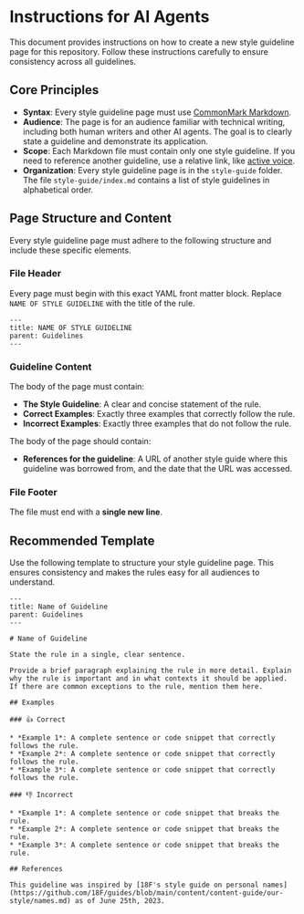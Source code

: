 # Instructions for AI Agents

This document provides instructions on how to create a new style guideline page for this repository. Follow these instructions carefully to ensure consistency across all guidelines.


## Core Principles

* **Syntax**: Every style guideline page must use [CommonMark Markdown](https://commonmark.org/).
* **Audience**: The page is for an audience familiar with technical writing, including both human writers and other AI agents. The goal is to clearly state a guideline and demonstrate its application.
* **Scope**: Each Markdown file must contain only one style guideline. If you need to reference another guideline, use a relative link, like [active voice](./active-voice).
* **Organization**: Every style guideline page is in the `style-guide` folder. The file `style-guide/index.md` contains a list of style guidelines in alphabetical order.

## Page Structure and Content 

Every style guideline page must adhere to the following structure and include these specific elements.

### File Header

Every page must begin with this exact YAML front matter block. Replace `NAME OF STYLE GUIDELINE` with the title of the rule.

```
---
title: NAME OF STYLE GUIDELINE
parent: Guidelines
---
```

### Guideline Content

The body of the page must contain:

* **The Style Guideline**: A clear and concise statement of the rule.
* **Correct Examples**: Exactly three examples that correctly follow the rule.
* **Incorrect Examples**: Exactly three examples that do not follow the rule.

The body of the page should contain:

* **References for the guideline**: A URL of another style guide where this guideline was borrowed from, and the date that the URL was accessed.

### File Footer

The file must end with a **single new line**.

## Recommended Template

Use the following template to structure your style guideline page. This ensures consistency and makes the rules easy for all audiences to understand.

```
---
title: Name of Guideline
parent: Guidelines
---

# Name of Guideline

State the rule in a single, clear sentence.

Provide a brief paragraph explaining the rule in more detail. Explain why the rule is important and in what contexts it should be applied. If there are common exceptions to the rule, mention them here.

## Examples

### 👍 Correct

* *Example 1*: A complete sentence or code snippet that correctly follows the rule.
* *Example 2*: A complete sentence or code snippet that correctly follows the rule.
* *Example 3*: A complete sentence or code snippet that correctly follows the rule.

### 👎 Incorrect

* *Example 1*: A complete sentence or code snippet that breaks the rule.
* *Example 2*: A complete sentence or code snippet that breaks the rule.
* *Example 3*: A complete sentence or code snippet that breaks the rule.

## References

This guideline was inspired by [18F's style guide on personal names](https://github.com/18F/guides/blob/main/content/content-guide/our-style/names.md) as of June 25th, 2023.
```